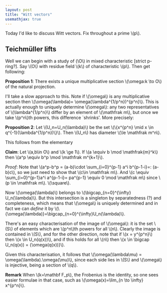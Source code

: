 ```yaml
---
layout: post
title: "Witt vectors"
usemathjax: true
---
```


Today I'd like to discuss Witt vectors. Fix throughout a prime \\(p\\).

## Teichmüller lifts

Well we can begin with a study of (\O\\) in mixed characteristic [strict p-ring?]. Say \\(O\\) with residue field \\(k\\) of characteristic \\(p\\). Then get following:

**Proposition 1**: There exists a unique multiplicative section \\(\omega:k \to O\\) of the natural projection. 

I'll take a slow approach to this. Note if \\(\omega\\) is any multiplicative section then \\(\omega(\lambda)= \omega(\lambda^{1/p^n})^{p^n}\\). This is actually enough to uniquely determine \\(\omega\\): any two representatives of \\(\lambda^{1/p^n}\\) differ by an element of \\(\mathfrak m\\), but once we take \\(p^n\\)th powers, this difference `shrinks'. More precisely:

**Proposition 2**: Let \\(U_n=U_n(\lambda)\\) be the set \\(\\{x^{p^n} \mid x \in q^{-1}(\lambda^{1/p^n})\\}\\). Then \\(U_n\\) has diameter \\(\le \mathfrak m^n\\). 

This follows from the elementary

**Claim**: Let \\(a,b\in O\\) and \\(k \ge 1\\). If \\(a \equiv b \mod \mathfrak{m}^k\\) then \\(a^p \equiv b^p \mod \mathfrak m^{k+1}\\). 

_Proof_: Note that \\(a^p-b^p = (a-b)\cdot \sum_{i=0}^{p-1} a^i b^{p-1-i}=: (a-b)c\\), so we just need to show that \\(c\in \mathfrak m\\). And \\(c \equiv \sum_{i=0}^{p-1}a^i a^{p-1-i}= pa^{p-1} \equiv 0 \mod \mathfrak m\\) since \\(p \in \mathfrak m\\). \\(\square\\).

Now \\(\omega(\lambda)\\) belongs to \\(\bigcap_{n=0}^{\infty} U_n(\lambda)\\). But this intersection is a singleton by separatedness (?) and completeness, which means that \\(\omega\\) is uniquely determined and in fact we can _define_ it by \\(\\{\omega(\lambda)\}=\bigcap_{n=0}^{\infty}U_n(\lambda)\\).

There's an easy characterisation of the image of \\(\omega\\): it is the set \\(S\\) of elements which are \\(p^n\\)th powers for all \\(n\\). Clearly the image is contained in \\(S\\), and for the other direction, note that if \\(x = y^{p^n}\\) then \\(x \in U_n(q(x))\\), and if this holds for all \\(n\\) then \\(x \in \bigcap U_n(q(x)) = \{\omega(q(x))\}\\). 

Given this characterisation, it follows that \\(\omega(\lambda\mu) = \omega(\lambda).\omega(\mu)\\), since each side lies in \\(S\\) and \\(\omega\\) is injective, being a section of \\(q\\).

**Remark** When \\(k=\mathbf F_p\\), the Frobenius is the identity, so one sees easier formulae in that case, such as \\(\omega(x)=\lim_{n \to \infty} x^{p^n}\\).

